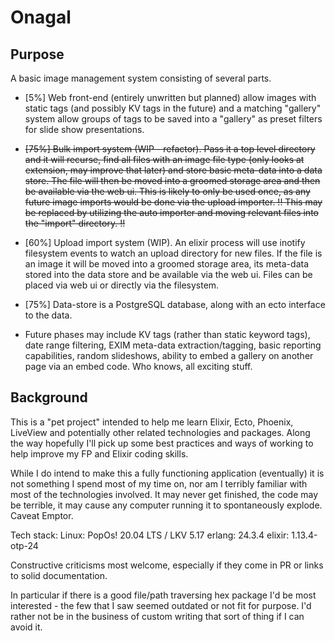 # Onagal

## Purpose

A basic image management system consisting of several parts.

- [5%] Web front-end (entirely unwritten but planned) allow images with static tags (and possibly KV tags in the future) and
a matching "gallery" system allow groups of tags to be saved into a "gallery" as preset filters for slide show presentations.

- ~~[75%] Bulk import system (WIP - refactor). Pass it a top level directory and it will recurse, find all
files with an image file type (only looks at extension, may improve that later) and store basic meta-data into a data store.
The file will then be moved into a groomed storage area and then be available via the web ui. This is likely to only be used once,
as any future image imports would be done via the upload importer. !! This may be replaced by utilizing the auto importer and 
moving relevant files into the "import" directory. !!~~

- [60%] Upload import system (WIP). An elixir process will use inotify filesystem events to
watch an upload directory for new files. If the file is an image it will be moved into a groomed storage area, its
meta-data stored into the data store and be available via the web ui. Files can be placed via web ui or directly via the filesystem.

- [75%] Data-store is a PostgreSQL database, along with an ecto interface to the data.

- Future phases may include KV tags (rather than static keyword tags), date range filtering, EXIM meta-data extraction/tagging,
basic reporting capabilities, random slideshows, ability to embed a gallery on another page via an embed code. Who knows,
all exciting stuff.


## Background

This is a "pet project" intended to help me learn Elixir, Ecto, Phoenix, LiveView and potentially other related
technologies and packages. Along the way hopefully I'll pick up some best practices and ways of working to help
improve my FP and Elixir coding skills.

While I do intend to make this a fully functioning application (eventually) it is not something I spend most of my
time on, nor am I terribly familiar with most of the technologies involved. It may never get finished, the code may
be terrible, it may cause any computer running it to spontaneously explode. Caveat Emptor.

Tech stack:
Linux:  PopOs! 20.04 LTS / LKV 5.17
erlang: 24.3.4
elixir: 1.13.4-otp-24

Constructive criticisms most welcome, especially if they come in PR or links to solid documentation.

In particular if there is a good file/path traversing hex package I'd be most interested - the few that I saw seemed outdated
or not fit for purpose. I'd rather not be in the business of custom writing that sort of thing if I can avoid it.
